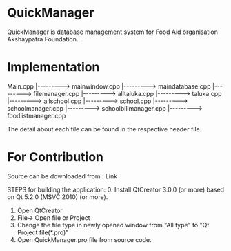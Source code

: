 QuickManager
============

QuickManager is database management system for Food Aid organisation Akshaypatra Foundation.


Implementation
================

Main.cpp
    |---------> mainwindow.cpp
        |---------> maindatabase.cpp
        |---------> filemanager.cpp
        |---------> alltaluka.cpp
            |---------> taluka.cpp
        |---------> allschool.cpp
            |---------> school.cpp
        |---------> schoolmanager.cpp
        |---------> schoolbillmanager.cpp
        |---------> foodlistmanager.cpp

The detail about each file can be found in the respective header file.


For Contribution
================
Source can be downloaded from : Link

STEPS for building the application:
0. Install QtCreator 3.0.0 (or more) based on Qt 5.2.0 (MSVC 2010) (or more).
1. Open QtCreator
2. File-> Open file or Project
3. Change the file type in newly opened window from "All type" to "Qt Project file(*.pro)"
4. Open QuickManager.pro file from source code.


